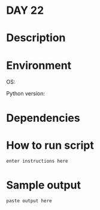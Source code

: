 
# DAY 22

# Description

# Environment
OS:

Python version:

# Dependencies

# How to run script
```
enter instructions here
```

# Sample output
```
paste output here
```
